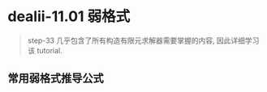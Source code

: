 # dealii-11.01 弱格式

> step-33 几乎包含了所有构造有限元求解器需要掌握的内容, 因此详细学习该 tutorial.

## 常用弱格式推导公式


<!--stackedit_data:
eyJoaXN0b3J5IjpbLTE3Mzg5NjU5NzhdfQ==
-->